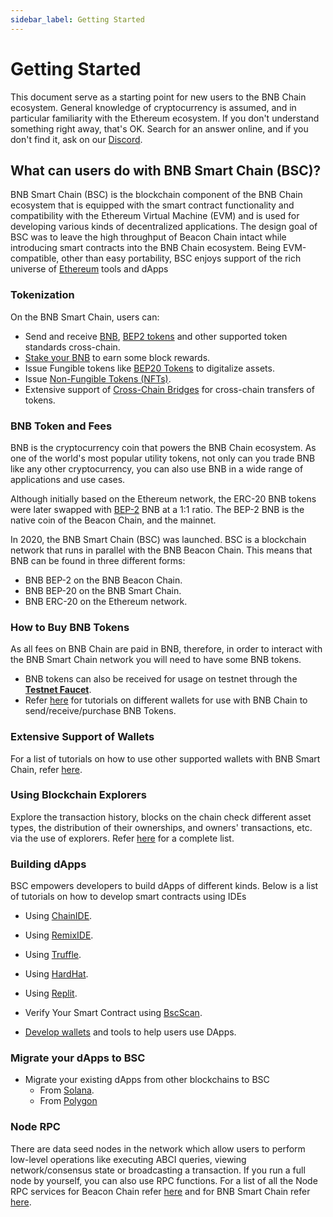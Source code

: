 ```yaml
---
sidebar_label: Getting Started
---
```

# Getting Started
This document serve as a starting point for new users to the BNB Chain ecosystem. General knowledge of cryptocurrency is assumed, and in particular familiarity with the Ethereum ecosystem. If you don't understand something right away, that's OK. Search for an answer online, and if you don't find it, ask on our [Discord](http://discord.com/invite/bnbchain). 

## What can users do with BNB Smart Chain (BSC)?
BNB Smart Chain (BSC) is the blockchain component of the BNB Chain ecosystem that is equipped with the smart contract functionality and compatibility with the Ethereum Virtual Machine (EVM) and is used for developing various kinds of decentralized applications. The design goal of BSC was to leave the high throughput of Beacon Chain intact while introducing smart contracts into the BNB Chain ecosystem. Being EVM-compatible, other than easy portability, BSC enjoys support of the rich universe of [Ethereum](https://academy.binance.com/en/articles/what-is-ethereum) tools and dApps

### Tokenization
On the BNB Smart Chain, users can: 
- Send and receive [BNB](binance.md#transfer-testnet-bnb-from-bsc-to-bc), [BEP2 tokens](./wallet/binance.md#swap-testnet-bep2-token-to-its-bep20-equivalent) and other supported token standards cross-chain.
- [Stake your BNB](wallet/staking.md) to earn some block rewards.
- Issue Fungible tokens like [BEP20 Tokens](./BEP20.md) to digitalize assets.
- Issue [Non-Fungible Tokens (NFTs)](./ERC721.md).
- Extensive support of [Cross-Chain Bridges](./learn/cross-chain-bridges.md) for cross-chain transfers of tokens.

### BNB Token and Fees
BNB is the cryptocurrency coin that powers the BNB Chain ecosystem. As one of the world's most popular utility tokens, not only can you trade BNB like any other cryptocurrency, you can also use BNB in a wide range of applications and use cases. 

Although initially based on the Ethereum network, the ERC-20 BNB tokens were later swapped with [BEP-2](https://github.com/bnb-chain/BEPs/blob/master/BEP2.md) BNB at a 1:1 ratio. The BEP-2 BNB is the native coin of the Beacon Chain, and the mainnet.

In 2020, the BNB Smart Chain (BSC) was launched. BSC is a blockchain network that runs in parallel with the BNB Beacon Chain. This means that BNB can be found in three different forms:

- BNB BEP-2 on the BNB Beacon Chain.
- BNB BEP-20 on the BNB Smart Chain.
- BNB ERC-20 on the Ethereum network.

### How to Buy BNB Tokens
As all fees on BNB Chain are paid in BNB, therefore, in order to interact with the BNB Smart Chain network you will need to have some BNB tokens. 
- BNB tokens can also be received for usage on testnet through the **[Testnet Faucet](https://testnet.binance.org/faucet-smart)**.
- Refer [here](wallets/wallet-tutorial-overview) for tutorials on different wallets for use with BNB Chain to send/receive/purchase BNB Tokens.

### Extensive Support of Wallets
For a list of tutorials on how to use other supported wallets with BNB Smart Chain, refer [here](wallets/wallet-tutorial-overview.md).

### Using Blockchain Explorers
Explore the transaction history, blocks on the chain check different asset types, the distribution of their ownerships, and owners' transactions, etc. via the use of explorers. Refer [here](./BSCexplorers.md) for a complete list.

### Building dApps
BSC empowers developers to build dApps of different kinds. Below is a list of tutorials on how to develop smart contracts using IDEs
- Using [ChainIDE](./chainide.md).
- Using [RemixIDE](./remix-new.md).
- Using [Truffle](./truffle-new.md).
- Using [HardHat](./hardhat-new.md).
- Using [Replit](./replit.md).

- Verify Your Smart Contract using [BscScan](./verify.md).
- [Develop wallets](wallet/wallet_api.md) and tools to help users use DApps.

### Migrate your dApps to BSC
- Migrate your existing dApps from other blockchains to BSC
  - From [Solana](./migration/non-evm-chains/solana/architecture-comparison.md).
  - From [Polygon](./migration/evm-chains/chain-comparison.md)

### Node RPC
There are data seed nodes in the network which allow users to perform low-level operations like executing ABCI queries, viewing network/consensus state or broadcasting a transaction.
If you run a full node by yourself, you can also use RPC functions. For a list of all the Node RPC services for Beacon Chain refer [here](beaconchain/develop/api-reference/node-rpc.md) and for BNB Smart Chain refer [here](rpc.md).
